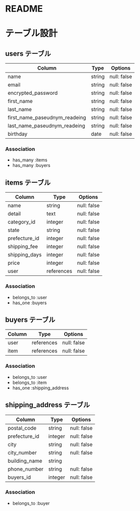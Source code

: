 # README

# テーブル設計

## users テーブル

| Column                        | Type    | Options     |
| ------------------------------| ------- | ----------- |
| name                          | string  | null: false |
| email                         | string  | null: false |
| encrypted_password            | string  | null: false |
| first_name                    | string  | null: false |
| last_name                     | string  | null: false |
| first_name_paseudnym_readeing | string  | null: false |
| last_name_paseudnym_readeing  | string  | null: false |
| birthday                      | date    | null: false |

### Association

- has_many :items
- has_many :buyers

## items テーブル

| Column         | Type        | Options     |
| -------------- | ----------- | ----------- |
| name           | string      | null: false |
| detail         | text        | null: false |
| category_id    | integer     | null: false |
| state          | string      | null: false |
| prefecture_id  | integer     | null: false |
| shipping_fee   | integer     | null: false |
| shipping_days  | integer     | null: false |
| price          | integer     | null: false |
| user           | references  | null: false |

### Association

- belongs_to :user
- has_one :buyers

## buyers テーブル

| Column   |  Type       | Options     |
| ---------| ----------- | ------------|
| user     | references  | null: false |
| item     | references  | null: false |


### Association


- belongs_to :user
- belongs_to :item
- has_one :shipping_address

## shipping_address テーブル

| Column          | Type     | Options     |
| --------------- | -------- | ------------|
| postal_code     | string   | null: false |
| prefecture_id   | integer  | null: false |
| city            | string   | null: false |
| city_number     | string   | null: false |
| building_name   | string   |             |
| phone_number    | string   | null: false |
| buyers_id       | integer  | null: false |

### Association

- belongs_to :buyer



